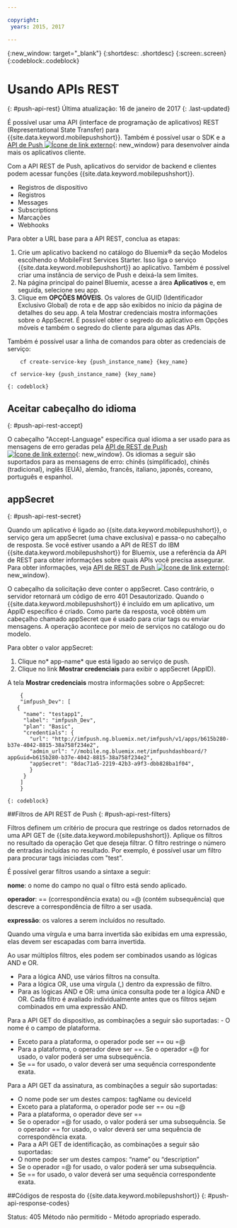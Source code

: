 ```yaml
---

copyright:
 years: 2015, 2017

---
```


{:new_window: target="_blank"}
{:shortdesc: .shortdesc}
{:screen:.screen}
{:codeblock:.codeblock}

# Usando APIs REST
{: #push-api-rest}
Última atualização: 16 de janeiro de 2017
{: .last-updated}

É possível usar uma API (interface de programação de aplicativos) REST (Representational State Transfer) para {{site.data.keyword.mobilepushshort}}. Também é possível usar o SDK e a [API de Push ![Ícone de link externo](../../icons/launch-glyph.svg "Ícone de link externo")](https://mobile.{DomainName}/imfpush/ "Ícone de link externo"){: new_window} para desenvolver ainda mais os aplicativos cliente.

Com a API REST de Push, aplicativos do servidor de backend e clientes podem acessar funções {{site.data.keyword.mobilepushshort}}.

- Registros de dispositivo
- Registros
- Messages
- Subscriptions
- Marcações
- Webhooks

Para obter a URL base para a API REST, conclua as etapas:

1. Crie um aplicativo backend no catálogo do Bluemix® da seção Modelos escolhendo o MobileFirst Services Starter. Isso liga o serviço {{site.data.keyword.mobilepushshort}} ao aplicativo. Também é possível criar uma instância de serviço de Push e deixá-la sem limites. 
1. Na página principal do painel Bluemix, acesse a área **Aplicativos** e, em seguida, selecione seu app.
3. Clique em **OPÇÕES MÓVEIS**. Os valores de GUID (Identificador Exclusivo Global)
de rota e de app são exibidos no início da página de detalhes do seu app. A tela Mostrar credenciais mostra
informações sobre o AppSecret. É possível obter o segredo do aplicativo em Opções móveis e também o segredo do cliente para algumas das APIs.

Também é possível usar a linha de comandos para obter as credenciais de serviço:

```
    cf create-service-key {push_instance_name} {key_name}

 cf service-key {push_instance_name} {key_name}
```
	{: codeblock}

## Aceitar cabeçalho do idioma
{: #push-api-rest-accept}

O cabeçalho "Accept-Language" especifica qual idioma a ser usado para as mensagens de erro geradas pela [API de REST de Push ![Ícone de link externo](../../icons/launch-glyph.svg "Ícone de link externo")](https://mobile.{DomainName}/imfpush/ "Ícone de link externo"){: new_window}. Os idiomas a seguir são suportados para as mensagens de erro: chinês (simplificado), chinês (tradicional), inglês (EUA), alemão, francês, italiano, japonês, coreano, português e espanhol.

## appSecret 
{: #push-api-rest-secret}

Quando um aplicativo é ligado ao {{site.data.keyword.mobilepushshort}}, o serviço gera um appSecret (uma chave exclusiva) e passa-o no cabeçalho de resposta. Se
você estiver usando a API de REST do IBM {{site.data.keyword.mobilepushshort}} for Bluemix, use a referência da API de REST para obter informações sobre quais
APIs você precisa assegurar. Para obter informações, veja [API de REST de Push ![Ícone de link externo](../../icons/launch-glyph.svg "Ícone de link externo")](https://mobile.{DomainName}/imfpush/ "Ícone de link externo"){: new_window}.

O cabeçalho da solicitação deve conter o appSecret. Caso contrário, o servidor retornará um código de erro 401 Desautorizado. Quando o {{site.data.keyword.mobilepushshort}} é incluído em um aplicativo, um AppID específico é criado. Como parte da resposta, você obtém um cabeçalho chamado appSecret que é usado para criar tags ou enviar
mensagens. A operação acontece por meio de serviços no catálogo ou do modelo.

Para obter o valor appSecret:

1. Clique no* app-name* que está ligado ao serviço de push.
2. Clique no link **Mostrar credenciais** para exibir o appSecret (AppID).

A tela **Mostrar credenciais** mostra informações sobre o AppSecret:
```
	{
    "imfpush_Dev": [
   {
     "name": "testapp1",
     "label": "imfpush_Dev",
     "plan": "Basic",
     "credentials": {
       "url": "http://imfpush.ng.bluemix.net/imfpush/v1/apps/b615b280-b37e-4042-8815-38a758f234e2",
       "admin_url": "//mobile.ng.bluemix.net/imfpushdashboard/?appGuid=b615b280-b37e-4042-8815-38a758f234e2",
       "appSecret": "8dac71a5-2219-42b3-a9f3-dbb828ba1f04",
       }
     }
    ]
    }
```
	{: codeblock} 


##Filtros de API REST de Push
{: #push-api-rest-filters}

Filtros definem um critério de procura que restringe os dados retornados de uma API GET de {{site.data.keyword.mobilepushshort}}. Aplique os filtros no resultado da operação Get que deseja filtrar. O filtro restringe o número de entradas incluídas no resultado. Por exemplo, é possível usar um filtro para procurar tags iniciadas com "test". 

É possível gerar filtros usando a sintaxe a seguir:

**nome**: o nome do campo no qual o filtro está sendo aplicado.

**operador**: == (correspondência exata) ou =@ (contém
subsequência) que descreve a correspondência de filtro a ser usada.

**expressão**: os valores a serem incluídos no resultado.

Quando uma vírgula e uma barra invertida são exibidas em uma expressão, elas devem ser escapadas com barra invertida.

Ao usar múltiplos filtros, eles podem ser combinados usando as lógicas AND e OR.

- Para a lógica AND, use vários filtros na consulta.
- Para a lógica OR, use uma vírgula (,) dentro da expressão de filtro.
- Para as lógicas AND e OR: uma única consulta pode ter a lógica AND e OR. Cada filtro é avaliado individualmente antes que os filtros sejam combinados em uma expressão AND.

Para a API GET do dispositivo, as combinações a seguir são suportadas: - O nome é o campo de plataforma.
- Exceto para a plataforma, o operador pode ser == ou =@
- Para a plataforma, o operador deve ser ==. Se o operador =@ for usado, o valor poderá ser uma subsequência.
- Se == for usado, o valor deverá ser uma sequência correspondente exata.

Para a API GET da assinatura, as combinações a seguir são suportadas:

- O nome pode ser um destes campos: tagName ou deviceId
- Exceto para a plataforma, o operador pode ser == ou =@
- Para a plataforma, o operador deve ser ==
- Se o operador =@ for usado, o valor poderá ser uma subsequência. Se o operador == for usado, o valor deverá ser uma sequência de correspondência exata.
- Para a API GET de identificação, as combinações a seguir são suportadas:
- O nome pode ser um destes campos: “name” ou “description”
- Se o operador =@ for usado, o valor poderá ser uma subsequência.
- Se == for usado, o valor deverá ser uma sequência correspondente exata.


##Códigos de resposta do {{site.data.keyword.mobilepushshort}}
{: #push-api-response-codes}

Status: 405 Método não permitido - Método apropriado esperado.

